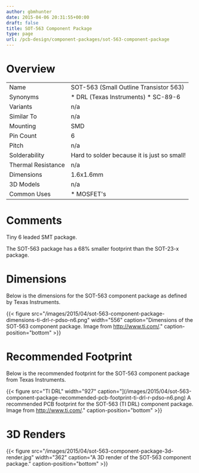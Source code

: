 ```yaml
---
author: gbmhunter
date: 2015-04-06 20:31:55+00:00
draft: false
title: SOT-563 Component Package
type: page
url: /pcb-design/component-packages/sot-563-component-package
---
```


# Overview

<table style="width: 600px;" ><tbody ><tr >
<td >Name
</td>
<td >SOT-563 (Small Outline Transistor 563)
</td></tr><tr >
<td >Synonyms
</td>
<td >  * DRL (Texas Instruments)  * SC-89-6
</td></tr><tr >
<td >Variants
</td>
<td >n/a
</td></tr><tr >
<td >Similar To
</td>
<td >n/a
</td></tr><tr >
<td >Mounting
</td>
<td >SMD
</td></tr><tr >
<td >Pin Count
</td>
<td >6
</td></tr><tr >
<td >Pitch
</td>
<td >n/a
</td></tr><tr >
<td >Solderability
</td>
<td >Hard to solder because it is just so small!
</td></tr><tr >
<td >Thermal Resistance
</td>
<td >n/a
</td></tr><tr >
<td >Dimensions
</td>
<td >1.6x1.6mm
</td></tr><tr >
<td >3D Models
</td>
<td >n/a
</td></tr><tr >
<td >Common Uses
</td>
<td >  * MOSFET's
</td></tr></tbody></table>

# Comments

Tiny 6 leaded SMT package.

The SOT-563 package has a 68% smaller footprint than the SOT-23-x package.

# Dimensions

Below is the dimensions for the SOT-563 component package as defined by Texas Instruments.

{{< figure src="/images/2015/04/sot-563-component-package-dimensions-ti-drl-r-pdso-n6.png" width="556" caption="Dimensions of the SOT-563 component package. Image from http://www.ti.com/." caption-position="bottom" >}}

# Recommended Footprint

Below is the recommended footprint for the SOT-563 component package from Texas Instruments.

{{< figure src="TI DRL" width="927" caption="](/images/2015/04/sot-563-component-package-recommended-pcb-footprint-ti-drl-r-pdso-n6.png) A recommended PCB footprint for the SOT-563 (TI DRL) component package. Image from http://www.ti.com/." caption-position="bottom" >}}

# 3D Renders

{{< figure src="/images/2015/04/sot-563-component-package-3d-render.jpg" width="362" caption="A 3D render of the SOT-563 component package." caption-position="bottom" >}}
